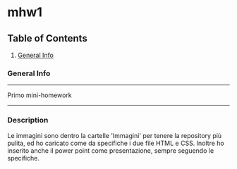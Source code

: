 # mhw1
## Table of Contents
1. [General Info](#general-info)

### General Info
***
Primo mini-homework
***
### Description
Le immagini sono dentro la cartelle 'Immagini' per tenere la repository più pulita, ed ho caricato come da specifiche i due file HTML e CSS. Inoltre ho inserito anche il power point come presentazione, sempre seguendo le specifiche.
